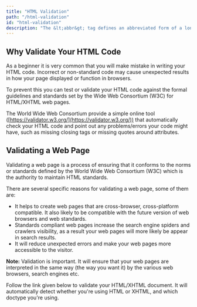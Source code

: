 ```yaml
---
title: "HTML Validation"
path: "/html-validation"
id: "html-validation"
description: "The &lt;abbr&gt; tag defines an abbreviated form of a longer word or phrase."
---
```


## Why Validate Your HTML Code

As a beginner it is very common that you will make mistake in writing your HTML code. Incorrect or non-standard code may cause unexpected results in how your page displayed or function in browsers.

To prevent this you can test or validate your HTML code against the formal guidelines and standards set by the Wide Web Consortium (W3C) for HTML/XHTML web pages.

The World Wide Web Consortium provide a simple online tool ([https://validator.w3.org/](https://validator.w3.org/)) that automatically check your HTML code and point out any problems/errors your code might have, such as missing closing tags or missing quotes around attributes.

## Validating a Web Page

Validating a web page is a process of ensuring that it conforms to the norms or standards defined by the World Wide Web Consortium (W3C) which is the authority to maintain HTML standards.

There are several specific reasons for validating a web page, some of them are:

-   It helps to create web pages that are cross-browser, cross-platform compatible. It also likely to be compatible with the future version of web browsers and web standards.
-   Standards compliant web pages increase the search engine spiders and crawlers visibility, as a result your web pages will more likely be appear in search results.
-   It will reduce unexpected errors and make your web pages more accessible to the visitor.

**Note:** Validation is important. It will ensure that your web pages are interpreted in the same way (the way you want it) by the various web browsers, search engines etc.

Follow the link given below to validate your HTML/XHTML document. It will automatically detect whether you're using HTML or XHTML, and which doctype you're using.